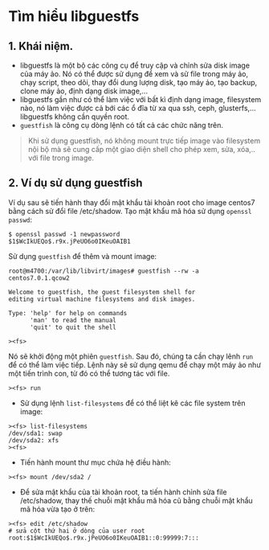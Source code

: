 # Tìm hiểu libguestfs

## 1. Khái niệm.
- libguestfs là một bộ các công cụ để truy cập và chỉnh sửa disk image của máy ảo. Nó có thể được sử dụng để xem và sử file trong máy ảo, chạy script, theo dõi, thay đổi dung lượng disk, tạo máy ảo, tạo backup, clone máy ảo, định dạng disk image,...
- libguestfs gần như có thể làm việc với bất kì định dạng image, filesystem nào, nó làm việc được cả bới các ổ đĩa từ xa qua ssh, ceph, glusterfs,... libguestfs không cần quyền root.
- `guestfish` là công cụ dòng lệnh có tất cả các chức năng trên.

> Khi sử dụng guestfish, nó không mount trực tiếp image vào filesystem nội bộ mà sẽ cung cấp một giao diện shell cho phép xem, sửa, xóa,.. với file trong image.

## 2. Ví dụ sử dụng guestfish
Ví dụ sau sẽ tiến hành thay đổi mật khẩu tài khoản root cho image centos7 bằng cách sử đổi file /etc/shadow.
Tạo mật khẩu mã hóa sử dụng `openssl passwd`:
```
$ openssl passwd -1 newpassword
$1$WcIkUEQo$.r9x.jPeUO6o0IKeuOAIB1

```
Sử dụng `guestfish` để thêm và mount image:
```
root@m4700:/var/lib/libvirt/images# guestfish --rw -a centos7.0.1.qcow2 

Welcome to guestfish, the guest filesystem shell for
editing virtual machine filesystems and disk images.

Type: 'help' for help on commands
      'man' to read the manual
      'quit' to quit the shell

><fs> 
```
Nó sẽ khởi động một phiên `guestfish`.
Sau đó, chúng ta cần chạy lênh `run` để có thể làm việc tiếp. Lệnh này sẽ sử dụng qemu để chạy một máy ảo như một tiến trình con, từ đó có thể tương tác với file.
```
><fs> run
```
- Sử dụng lệnh `list-filesystems` để có thể liệt kê các file system trên image:
```
><fs> list-filesystems 
/dev/sda1: swap
/dev/sda2: xfs
><fs> 
```
- Tiến hành mount thư mục chứa hệ điều hành:
```
><fs> mount /dev/sda2 /
```
- Để sửa mật khẩu của tài khoản root, ta tiến hành chỉnh sửa file /etc/shadow, thay thế chuỗi mật khẩu mã hóa cũ bằng chuỗi mật khẩu mã hóa vừa tạo ở trên:
```
><fs> edit /etc/shadow
# sửa cột thứ hai ở dòng của user root
root:$1$WcIkUEQo$.r9x.jPeUO6o0IKeuOAIB1::0:99999:7:::
```
